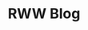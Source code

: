 ---
title: RWW Blog
type: channel
channel: rwwblog
menu:
  main:
    parent: Channels
videos:
- TODO
---